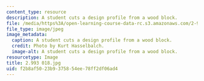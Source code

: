 ```yaml
---
content_type: resource
description: A student cuts a design profile from a wood block.
file: /media/https%3A/open-learning-course-data-rc.s3.amazonaws.com/2-993-special-topics-in-mechanical-engineering-the-art-and-science-of-boat-design-january-iap-2007/f2b8af5023b9375854ee78ff2df06ad4_2993018.jpg
file_type: image/jpeg
image_metadata:
  caption: A student cuts a design profile from a wood block.
  credit: Photo by Kurt Hasselbalch.
  image-alt: A student cuts a design profile from a wood block.
resourcetype: Image
title: 2.993 018.jpg
uid: f2b8af50-23b9-3758-54ee-78ff2df06ad4
---
```

